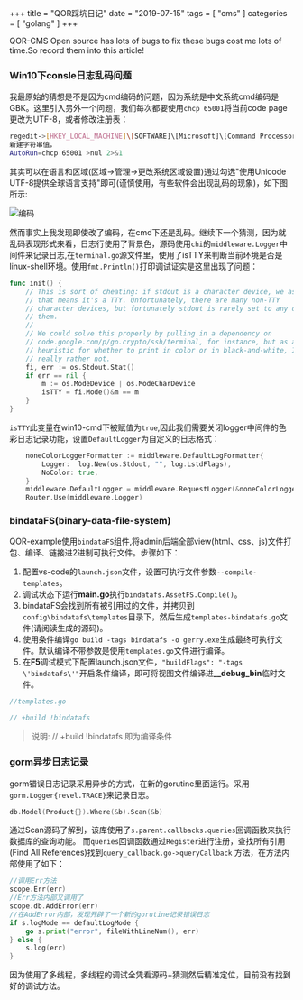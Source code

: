 +++
title = "QOR踩坑日记"
date = "2019-07-15"
tags = [ "cms" ]
categories = [ "golang" ]
+++

QOR-CMS Open source has lots of bugs.to fix these bugs cost me lots of time.So record them into this
article!
<!--more-->
### Win10下consle日志乱码问题

我最原始的猜想是不是因为cmd编码的问题，因为系统是中文系统cmd编码是GBK。这里引入另外一个问题，我们每次都要使用`chcp 65001`将当前code page更改为UTF-8，或者修改注册表：

```bash
regedit->[HKEY_LOCAL_MACHINE]\[SOFTWARE]\[Microsoft]\[Command Processor]\
新建字符串值，
AutoRun=chcp 65001 >nul 2>&1
```

其实可以在语言和区域(区域->管理->更改系统区域设置)通过勾选"使用Unicode UTF-8提供全球语言支持"即可(谨慎使用，有些软件会出现乱码的现象)，如下图所示:

![编码](../../pictures/20190715004216.png '点我访问')

然而事实上我发现即使改了编码，在cmd下还是乱码。继续下一个猜测，因为就乱码表现形式来看，日志行使用了背景色，源码使用`chi`的`middleware.Logger`中间件来记录日志,在`terminal.go`源文件里，使用了isTTY来判断当前环境是否是linux-shell环境。使用`fmt.Println()`打印调试证实是这里出现了问题：

```go
func init() {
	// This is sort of cheating: if stdout is a character device, we assume
	// that means it's a TTY. Unfortunately, there are many non-TTY
	// character devices, but fortunately stdout is rarely set to any of
	// them.
	//
	// We could solve this properly by pulling in a dependency on
	// code.google.com/p/go.crypto/ssh/terminal, for instance, but as a
	// heuristic for whether to print in color or in black-and-white, I'd
	// really rather not.
	fi, err := os.Stdout.Stat()
	if err == nil {
		m := os.ModeDevice | os.ModeCharDevice
		isTTY = fi.Mode()&m == m
	}
}
```

`isTTY`此变量在win10-cmd下被赋值为`true`,因此我们需要关闭logger中间件的色彩日志记录功能，设置`DefaultLogger`为自定义的日志格式：

```go
	noneColorLoggerFormatter := middleware.DefaultLogFormatter{
		Logger:  log.New(os.Stdout, "", log.LstdFlags),
		NoColor: true,
	}
	middleware.DefaultLogger = middleware.RequestLogger(&noneColorLoggerFormatter)
	Router.Use(middleware.Logger)
```

### bindataFS(binary-data-file-system)

QOR-example使用`bindataFS`组件,将admin后端全部view(html、css、js)文件打包、编译、链接进2进制可执行文件。步骤如下：

1. 配置vs-code的`launch.json`文件，设置可执行文件参数`--compile-templates`。
2. 调试状态下运行**main.go**执行`bindatafs.AssetFS.Compile()`。
3. bindataFS会找到所有被引用过的文件，并拷贝到`config\bindatafs\templates`目录下，然后生成`templates-bindatafs.go`文件(请阅读生成的源码)。
4. 使用条件编译`go build -tags bindatafs -o gerry.exe`生成最终可执行文件。默认编译不带参数是使用`templates.go`文件进行编译。
5. 在**F5**调试模式下配置launch.json文件，`"buildFlags": "-tags \'bindatafs\'"`开启条件编译，即可将视图文件编译进<b>__debug_bin</b>临时文件。

```go
//templates.go

// +build !bindatafs
```

>说明: // +build !bindatafs  即为编译条件

### gorm异步日志记录

gorm错误日志记录采用异步的方式，在新的gorutine里面运行。采用`gorm.Logger{revel.TRACE}`来记录日志。

```go
db.Model(Product{}).Where(&b).Scan(&b)
```

通过Scan源码了解到，该库使用了`s.parent.callbacks.queries`回调函数来执行数据库的查询功能。
而`queries`回调函数通过`Register`进行注册，查找所有引用(Find All References)找到`query_callback.go->queryCallback`
方法，在方法内部使用了如下：

```go
//调用Err方法
scope.Err(err)
//Err方法内部又调用了
scope.db.AddError(err)
//在AddError内部，发现开辟了一个新的gorutine记录错误日志
if s.logMode == defaultLogMode {
	go s.print("error", fileWithLineNum(), err)
} else {
	s.log(err)
}
```
因为使用了多线程，多线程的调试全凭看源码+猜测然后精准定位，目前没有找到好的调试方法。